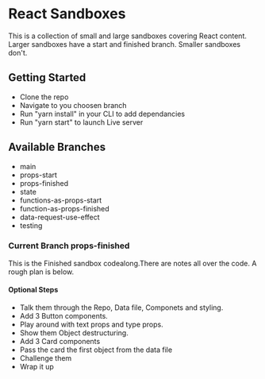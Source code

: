 # React Sandboxes
This is a collection of small and large sandboxes covering React content. Larger sandboxes have a start and finished branch. Smaller sandboxes don't.

## Getting Started

- Clone the repo
- Navigate to you choosen branch
- Run "yarn install" in your CLI to add dependancies 
- Run "yarn start" to launch Live server

## Available Branches 

- main
- props-start
- props-finished
- state
- functions-as-props-start
- function-as-props-finished
- data-request-use-effect
- testing

### Current Branch props-finished
This is the Finished sandbox codealong.There are notes all over the code. A rough plan is below. 

#### Optional Steps
- Talk them through the Repo, Data file, Componets and styling. 
- Add 3 Button components.
- Play around with text props and type props.
- Show them Object destructuring.
- Add 3 Card components
- Pass the card the first object from the data file
- Challenge them
- Wrap it up



